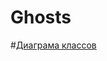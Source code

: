 # Ghosts
#[Диаграма классов](https://www.mermaidchart.com/raw/83705eef-f11d-486c-9fca-48b9a265b62d?theme=light&version=v0.1&format=svg)
